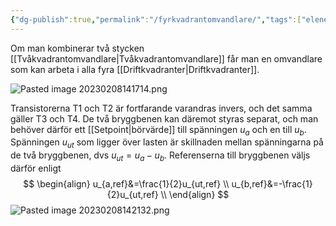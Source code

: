 ```yaml
---
{"dg-publish":true,"permalink":"/fyrkvadrantomvandlare/","tags":["elenergiteknik"]}
---
```


Om man kombinerar två stycken [[Tvåkvadrantomvandlare\|Tvåkvadrantomvandlare]] får man en omvandlare som kan arbeta i alla fyra [[Driftkvadranter\|Driftkvadranter]].

![Pasted image 20230208141714.png](/img/user/images/Pasted%20image%2020230208141714.png)

Transistorerna T1 och T2 är fortfarande varandras invers, och det samma gäller T3 och T4. De två bryggbenen kan däremot styras separat, och man behöver därför ett [[Setpoint\|börvärde]] till spänningen $u_a$ och en till $u_b$. Spänningen $u_{ut}$ som ligger över lasten är skillnaden mellan spänningarna på de två bryggbenen, dvs $u_{ut}=u_a-u_b$. Referenserna till bryggbenen väljs därför enligt
$$
\begin{align}
u_{a,ref}&=\frac{1}{2}u_{ut,ref} \\
u_{b,ref}&=-\frac{1}{2}u_{ut,ref} \\
\end{align}
$$
![Pasted image 20230208142132.png](/img/user/images/Pasted%20image%2020230208142132.png)
